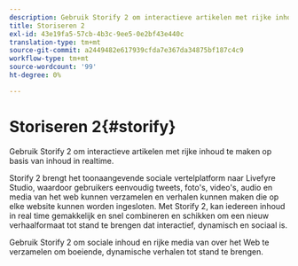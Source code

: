 ```yaml
---
description: Gebruik Storify 2 om interactieve artikelen met rijke inhoud te maken op basis van inhoud in realtime.
title: Storiseren 2
exl-id: 43e19fa5-57cb-4b3c-9ee5-0e2bf43e440c
translation-type: tm+mt
source-git-commit: a2449482e617939cfda7e367da34875bf187c4c9
workflow-type: tm+mt
source-wordcount: '99'
ht-degree: 0%

---
```


# Storiseren 2{#storify}

Gebruik Storify 2 om interactieve artikelen met rijke inhoud te maken op basis van inhoud in realtime.

Storify 2 brengt het toonaangevende sociale vertelplatform naar Livefyre Studio, waardoor gebruikers eenvoudig tweets, foto&#39;s, video&#39;s, audio en media van het web kunnen verzamelen en verhalen kunnen maken die op elke website kunnen worden ingesloten. Met Storify 2, kan iedereen inhoud in real time gemakkelijk en snel combineren en schikken om een nieuw verhaalformaat tot stand te brengen dat interactief, dynamisch en sociaal is.

Gebruik Storify 2 om sociale inhoud en rijke media van over het Web te verzamelen om boeiende, dynamische verhalen tot stand te brengen.
